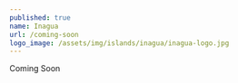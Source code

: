 ```yaml
---
published: true
name: Inagua
url: /coming-soon
logo_image: /assets/img/islands/inagua/inagua-logo.jpg
---
```


Coming Soon